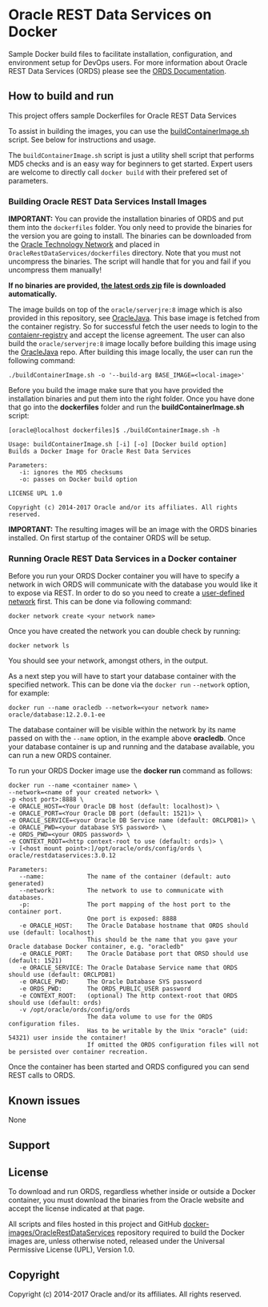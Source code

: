 # Oracle REST Data Services on Docker

Sample Docker build files to facilitate installation, configuration, and environment setup for DevOps users.
For more information about Oracle REST Data Services (ORDS) please see the [ORDS Documentation](http://www.oracle.com/technetwork/developer-tools/rest-data-services/documentation/index.html).

## How to build and run

This project offers sample Dockerfiles for Oracle REST Data Services

To assist in building the images, you can use the [buildContainerImage.sh](dockerfiles/buildContainerImage.sh) script. See below for instructions and usage.

The `buildContainerImage.sh` script is just a utility shell script that performs MD5 checks and is an easy way for beginners to get started. Expert users are welcome to directly call `docker build` with their prefered set of parameters.

### Building Oracle REST Data Services Install Images

**IMPORTANT:** You can provide the installation binaries of ORDS and put them into the `dockerfiles` folder. You only need to provide the binaries for the version you are going to install. The binaries can be downloaded from the [Oracle Technology Network](http://www.oracle.com/technetwork/developer-tools/rest-data-services/downloads/index.html) and placed in `OracleRestDataServices/dockerfiles` directory. Note that you must not uncompress the binaries. The script will handle that for you and fail if you uncompress them manually!  

**If no binaries are provided, [the latest ords zip](https://download.oracle.com/otn_software/java/ords/ords-latest.zip) file is downloaded automatically.**

The image builds on top of the `oracle/serverjre:8` image which is also provided in this repository, see [OracleJava](../OracleJava). This base image is fetched from the container registry. So for successful fetch the user needs to login to the [contaienr-registry](container-registry.oracle.com) and accept the license agreement. The user can also build the `oracle/serverjre:8` image locally before building this image using the [OracleJava](../OracleJava) repo. After building this image locally, the user can run the following command:

```text
./buildContainerImage.sh -o '--build-arg BASE_IMAGE=<local-image>'
```

Before you build the image make sure that you have provided the installation binaries and put them into the right folder. Once you have done that go into the **dockerfiles** folder and run the **buildContainerImage.sh** script:

    [oracle@localhost dockerfiles]$ ./buildContainerImage.sh -h
    
    Usage: buildContainerImage.sh [-i] [-o] [Docker build option]
    Builds a Docker Image for Oracle Rest Data Services
    
    Parameters:
       -i: ignores the MD5 checksums
       -o: passes on Docker build option
    
    LICENSE UPL 1.0
    
    Copyright (c) 2014-2017 Oracle and/or its affiliates. All rights reserved.

**IMPORTANT:** The resulting images will be an image with the ORDS binaries installed. On first startup of the container ORDS will be setup.

### Running Oracle REST Data Services in a Docker container

Before you run your ORDS Docker container you will have to specify a network in wich ORDS will communicate with the database you would like it to expose via REST.
In order to do so you need to create a [user-defined network](https://docs.docker.com/engine/userguide/networking/#user-defined-networks) first.
This can be done via following command:

    docker network create <your network name> 

Once you have created the network you can double check by running:

    docker network ls

You should see your network, amongst others, in the output.

As a next step you will have to start your database container with the specified network. This can be done via the `docker run` `--network` option, for example:

    docker run --name oracledb --network=<your network name> oracle/database:12.2.0.1-ee

The database container will be visible within the network by its name passed on with the `--name` option, in the example above **oracledb**.
Once your database container is up and running and the database available, you can run a new ORDS container.

To run your ORDS Docker image use the **docker run** command as follows:

    docker run --name <container name> \
    --network=<name of your created network> \
    -p <host port>:8888 \
    -e ORACLE_HOST=<Your Oracle DB host (default: localhost)> \
    -e ORACLE_PORT=<Your Oracle DB port (default: 1521)> \
    -e ORACLE_SERVICE=<your Oracle DB Service name (default: ORCLPDB1)> \
    -e ORACLE_PWD=<your database SYS password> \
    -e ORDS_PWD=<your ORDS password> \
    -e CONTEXT_ROOT=<http context-root to use (default: ords)> \
    -v [<host mount point>:]/opt/oracle/ords/config/ords \
    oracle/restdataservices:3.0.12
    
    Parameters:
       --name:            The name of the container (default: auto generated)
       --network:         The network to use to communicate with databases.
       -p:                The port mapping of the host port to the container port. 
                          One port is exposed: 8888
       -e ORACLE_HOST:    The Oracle Database hostname that ORDS should use (default: localhost)
                          This should be the name that you gave your Oracle database Docker container, e.g. "oracledb"
       -e ORACLE_PORT:    The Oracle Database port that ORSD should use (default: 1521)
       -e ORACLE_SERVICE: The Oracle Database Service name that ORDS should use (default: ORCLPDB1)
       -e ORACLE_PWD:     The Oracle Database SYS password
       -e ORDS_PWD:       The ORDS_PUBLIC_USER password
       -e CONTEXT_ROOT:   (optional) The http context-root that ORDS should use (default: ords)
       -v /opt/oracle/ords/config/ords
                          The data volume to use for the ORDS configuration files.
                          Has to be writable by the Unix "oracle" (uid: 54321) user inside the container!
                          If omitted the ORDS configuration files will not be persisted over container recreation.

Once the container has been started and ORDS configured you can send REST calls to ORDS.

## Known issues

None

## Support

## License

To download and run ORDS, regardless whether inside or outside a Docker container, you must download the binaries from the Oracle website and accept the license indicated at that page.

All scripts and files hosted in this project and GitHub [docker-images/OracleRestDataServices](./) repository required to build the Docker images are, unless otherwise noted, released under the Universal Permissive License (UPL), Version 1.0.

## Copyright

Copyright (c) 2014-2017 Oracle and/or its affiliates. All rights reserved.
